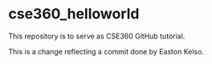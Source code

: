 # cse360_helloworld
This repository is to serve as CSE360 GitHub tutorial.

This is a change reflecting a commit done by Easton Kelso.
